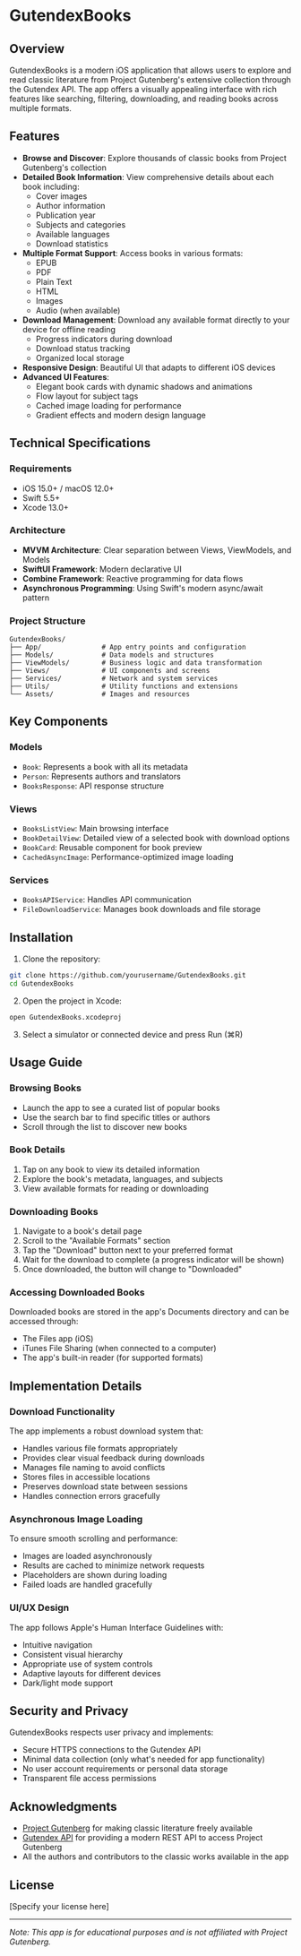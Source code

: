 # GutendexBooks

## Overview

GutendexBooks is a modern iOS application that allows users to explore and read classic literature from Project Gutenberg's extensive collection through the Gutendex API. The app offers a visually appealing interface with rich features like searching, filtering, downloading, and reading books across multiple formats.

## Features

- **Browse and Discover**: Explore thousands of classic books from Project Gutenberg's collection
- **Detailed Book Information**: View comprehensive details about each book including:
  - Cover images
  - Author information
  - Publication year
  - Subjects and categories
  - Available languages
  - Download statistics
- **Multiple Format Support**: Access books in various formats:
  - EPUB
  - PDF
  - Plain Text
  - HTML
  - Images
  - Audio (when available)
- **Download Management**: Download any available format directly to your device for offline reading
  - Progress indicators during download
  - Download status tracking
  - Organized local storage
- **Responsive Design**: Beautiful UI that adapts to different iOS devices
- **Advanced UI Features**:
  - Elegant book cards with dynamic shadows and animations
  - Flow layout for subject tags
  - Cached image loading for performance
  - Gradient effects and modern design language

## Technical Specifications

### Requirements
- iOS 15.0+ / macOS 12.0+
- Swift 5.5+
- Xcode 13.0+

### Architecture
- **MVVM Architecture**: Clear separation between Views, ViewModels, and Models
- **SwiftUI Framework**: Modern declarative UI
- **Combine Framework**: Reactive programming for data flows
- **Asynchronous Programming**: Using Swift's modern async/await pattern

### Project Structure
```
GutendexBooks/
├── App/               # App entry points and configuration
├── Models/            # Data models and structures
├── ViewModels/        # Business logic and data transformation
├── Views/             # UI components and screens
├── Services/          # Network and system services
├── Utils/             # Utility functions and extensions
└── Assets/            # Images and resources
```

## Key Components

### Models
- `Book`: Represents a book with all its metadata
- `Person`: Represents authors and translators
- `BooksResponse`: API response structure

### Views
- `BooksListView`: Main browsing interface
- `BookDetailView`: Detailed view of a selected book with download options
- `BookCard`: Reusable component for book preview
- `CachedAsyncImage`: Performance-optimized image loading

### Services
- `BooksAPIService`: Handles API communication
- `FileDownloadService`: Manages book downloads and file storage

## Installation

1. Clone the repository:
```bash
git clone https://github.com/yourusername/GutendexBooks.git
cd GutendexBooks
```

2. Open the project in Xcode:
```bash
open GutendexBooks.xcodeproj
```

3. Select a simulator or connected device and press Run (⌘R)

## Usage Guide

### Browsing Books
- Launch the app to see a curated list of popular books
- Use the search bar to find specific titles or authors
- Scroll through the list to discover new books

### Book Details
1. Tap on any book to view its detailed information
2. Explore the book's metadata, languages, and subjects
3. View available formats for reading or downloading

### Downloading Books
1. Navigate to a book's detail page
2. Scroll to the "Available Formats" section
3. Tap the "Download" button next to your preferred format
4. Wait for the download to complete (a progress indicator will be shown)
5. Once downloaded, the button will change to "Downloaded"

### Accessing Downloaded Books
Downloaded books are stored in the app's Documents directory and can be accessed through:
- The Files app (iOS)
- iTunes File Sharing (when connected to a computer)
- The app's built-in reader (for supported formats)

## Implementation Details

### Download Functionality
The app implements a robust download system that:
- Handles various file formats appropriately
- Provides clear visual feedback during downloads
- Manages file naming to avoid conflicts
- Stores files in accessible locations
- Preserves download state between sessions
- Handles connection errors gracefully

### Asynchronous Image Loading
To ensure smooth scrolling and performance:
- Images are loaded asynchronously
- Results are cached to minimize network requests
- Placeholders are shown during loading
- Failed loads are handled gracefully

### UI/UX Design
The app follows Apple's Human Interface Guidelines with:
- Intuitive navigation
- Consistent visual hierarchy
- Appropriate use of system controls
- Adaptive layouts for different devices
- Dark/light mode support

## Security and Privacy

GutendexBooks respects user privacy and implements:
- Secure HTTPS connections to the Gutendex API
- Minimal data collection (only what's needed for app functionality)
- No user account requirements or personal data storage
- Transparent file access permissions

## Acknowledgments

- [Project Gutenberg](https://www.gutenberg.org/) for making classic literature freely available
- [Gutendex API](https://gutendex.com/) for providing a modern REST API to access Project Gutenberg
- All the authors and contributors to the classic works available in the app

## License

[Specify your license here]

---

*Note: This app is for educational purposes and is not affiliated with Project Gutenberg.* 